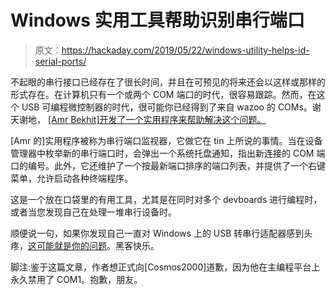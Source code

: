 # Windows 实用工具帮助识别串行端口

> 原文：<https://hackaday.com/2019/05/22/windows-utility-helps-id-serial-ports/>

不起眼的串行接口已经存在了很长时间，并且在可预见的将来还会以这样或那样的形式存在。在计算机只有一个或两个 COM 端口的时代，很容易跟踪。然而，在这个 USB 可编程微控制器的时代，很可能你已经得到了来自 wazoo 的 COMs。谢天谢地， [[Amr Bekhit]开发了一个实用程序来帮助解决这个问题。](https://helmpcb.com/software/serial-port-monitor)

[Amr 的]实用程序被称为串行端口监视器，它做它在 tin 上所说的事情。当在设备管理器中枚举新的串行端口时，会弹出一个系统托盘通知，指出新连接的 COM 端口的编号。此外，它还维护了一个按最新端口排序的端口列表，并提供了一个右键菜单，允许启动各种终端程序。

这是一个放在口袋里的有用工具，尤其是在同时对多个 devboards 进行编程时，或者当您发现自己在处理一堆串行设备时。

顺便说一句，如果你发现自己一直对 Windows 上的 USB 转串行适配器感到头疼，[这可能就是你的问题](https://hackaday.com/2016/02/01/ftdi-drivers-break-fake-chips-again/)。黑客快乐。

脚注:鉴于这篇文章，作者想正式向[Cosmos2000]道歉，因为他在主编程平台上永久禁用了 COM1。抱歉，朋友。